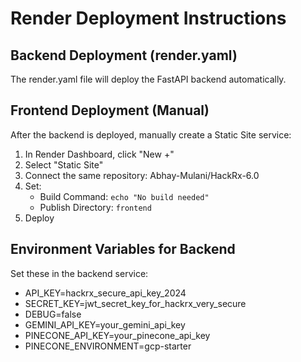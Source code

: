 # Render Deployment Instructions

## Backend Deployment (render.yaml)
The render.yaml file will deploy the FastAPI backend automatically.

## Frontend Deployment (Manual)
After the backend is deployed, manually create a Static Site service:

1. In Render Dashboard, click "New +"
2. Select "Static Site"
3. Connect the same repository: Abhay-Mulani/HackRx-6.0
4. Set:
   - Build Command: `echo "No build needed"`
   - Publish Directory: `frontend`
5. Deploy

## Environment Variables for Backend
Set these in the backend service:
- API_KEY=hackrx_secure_api_key_2024
- SECRET_KEY=jwt_secret_key_for_hackrx_very_secure
- DEBUG=false
- GEMINI_API_KEY=your_gemini_api_key
- PINECONE_API_KEY=your_pinecone_api_key
- PINECONE_ENVIRONMENT=gcp-starter
